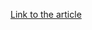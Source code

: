 [Link to the article](https://www.akamai.com/blog/security/new-approach-blocking-malicious-javaScript)

